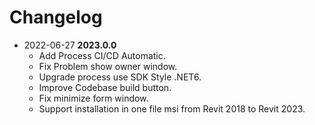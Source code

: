 # Changelog
- 2022-06-27 **2023.0.0**
  - Add Process CI/CD Automatic.
  - Fix Problem show owner window.
  - Upgrade process use SDK Style .NET6.
  - Improve Codebase build button.
  - Fix minimize form window.
  - Support installation in one file msi from Revit 2018 to Revit 2023.


